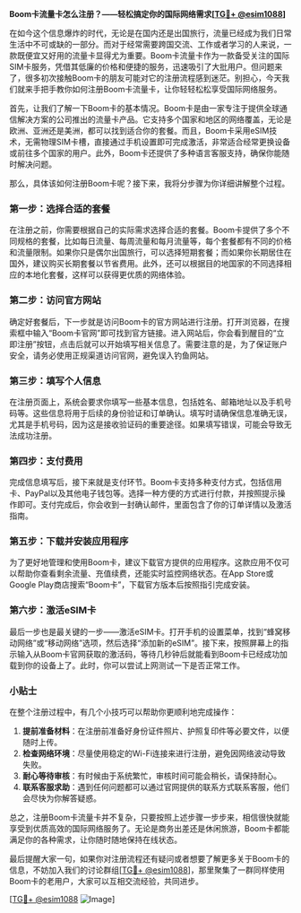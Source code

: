 **Boom卡流量卡怎么注册？——轻松搞定你的国际网络需求[[TG💪+ @esim1088](https://t.me/s/esim1088)]**

在如今这个信息爆炸的时代，无论是在国内还是出国旅行，流量已经成为我们日常生活中不可或缺的一部分。而对于经常需要跨国交流、工作或者学习的人来说，一款既便宜又好用的流量卡显得尤为重要。Boom卡流量卡作为一款备受关注的国际SIM卡服务，凭借其低廉的价格和便捷的服务，迅速吸引了大批用户。但问题来了，很多初次接触Boom卡的朋友可能对它的注册流程感到迷茫。别担心，今天我们就来手把手教你如何注册Boom卡流量卡，让你轻轻松松享受国际网络服务。

首先，让我们了解一下Boom卡的基本情况。Boom卡是由一家专注于提供全球通信解决方案的公司推出的流量卡产品。它支持多个国家和地区的网络覆盖，无论是欧洲、亚洲还是美洲，都可以找到适合你的套餐。而且，Boom卡采用eSIM技术，无需物理SIM卡槽，直接通过手机设置即可完成激活，非常适合经常更换设备或前往多个国家的用户。此外，Boom卡还提供了多种语言客服支持，确保你能随时解决问题。

那么，具体该如何注册Boom卡呢？接下来，我将分步骤为你详细讲解整个过程。

### 第一步：选择合适的套餐

在注册之前，你需要根据自己的实际需求选择合适的套餐。Boom卡提供了多个不同规格的套餐，比如每日流量、每周流量和每月流量等，每个套餐都有不同的价格和流量限制。如果你只是偶尔出国旅行，可以选择短期套餐；而如果你长期居住在国外，建议购买长期套餐以节省费用。此外，还可以根据目的地国家的不同选择相应的本地化套餐，这样可以获得更优质的网络体验。

### 第二步：访问官方网站

确定好套餐后，下一步就是访问Boom卡的官方网站进行注册。打开浏览器，在搜索框中输入“Boom卡官网”即可找到官方链接。进入网站后，你会看到醒目的“立即注册”按钮，点击后就可以开始填写相关信息了。需要注意的是，为了保证账户安全，请务必使用正规渠道访问官网，避免误入钓鱼网站。

### 第三步：填写个人信息

在注册页面上，系统会要求你填写一些基本信息，包括姓名、邮箱地址以及手机号码等。这些信息将用于后续的身份验证和订单确认。填写时请确保信息准确无误，尤其是手机号码，因为这是接收验证码的重要途径。如果填写错误，可能会导致无法成功注册。

### 第四步：支付费用

完成信息填写后，接下来就是支付环节。Boom卡支持多种支付方式，包括信用卡、PayPal以及其他电子钱包等。选择一种方便的方式进行付款，并按照提示操作即可。支付完成后，你会收到一封确认邮件，里面包含了你的订单详情以及激活指南。

### 第五步：下载并安装应用程序

为了更好地管理和使用Boom卡，建议下载官方提供的应用程序。这款应用不仅可以帮助你查看剩余流量、充值续费，还能实时监控网络状态。在App Store或Google Play商店搜索“Boom卡”，下载官方版本后按照指引完成安装。

### 第六步：激活eSIM卡

最后一步也是最关键的一步——激活eSIM卡。打开手机的设置菜单，找到“蜂窝移动网络”或“移动网络”选项，然后选择“添加新的eSIM”。接下来，按照屏幕上的指示输入从Boom卡官网获取的激活码，等待几秒钟后就能看到Boom卡已经成功加载到你的设备上了。此时，你可以尝试上网测试一下是否正常工作。

### 小贴士

在整个注册过程中，有几个小技巧可以帮助你更顺利地完成操作：

1. **提前准备材料**：在注册前准备好身份证件照片、护照复印件等必要文件，以便随时上传。
2. **检查网络环境**：尽量使用稳定的Wi-Fi连接来进行注册，避免因网络波动导致失败。
3. **耐心等待审核**：有时候由于系统繁忙，审核时间可能会稍长，请保持耐心。
4. **联系客服求助**：遇到任何问题都可以通过官网提供的联系方式联系客服，他们会尽快为你解答疑惑。

总之，注册Boom卡流量卡并不复杂，只要按照上述步骤一步步来，相信很快就能享受到优质高效的国际网络服务了。无论是商务出差还是休闲旅游，Boom卡都能满足你的各种需求，让你随时随地保持在线状态。

最后提醒大家一句，如果你对注册流程还有疑问或者想要了解更多关于Boom卡的信息，不妨加入我们的讨论群组[[TG💪+ @esim1088](https://t.me/s/esim1088)]，那里聚集了一群同样使用Boom卡的老用户，大家可以互相交流经验，共同进步。

[[TG💪+ @esim1088](https://t.me/s/esim1088) ![Image](https://i.postimg.cc/4NQfJmqS/Snipaste-2025-05-13-00-14-12.png)]